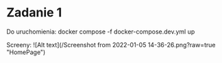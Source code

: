 # Zadanie 1

Do uruchomienia: docker compose -f docker-compose.dev.yml up

Screeny:
![Alt text](/Screenshot from 2022-01-05 14-36-26.png?raw=true "HomePage")
